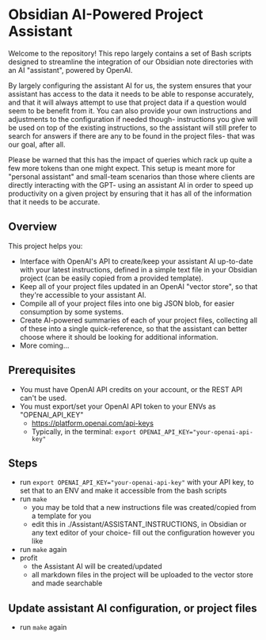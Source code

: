 # Obsidian AI-Powered Project Assistant

Welcome to the repository! This repo largely contains a set of Bash scripts designed to streamline the integration of our Obsidian note directories with an AI "assistant", powered by OpenAI.

By largely configuring the assistant AI for us, the system ensures that your assistant has access to the data it needs to be able to response accurately, and that it will always attempt to use that project data if a question would seem to be benefit from it. You can also provide your own instructions and adjustments to the configuration if needed though- instructions you give will be used on top of the existing instructions, so the assistant will still prefer to search for answers if there are any to be found in the project files- that was our goal, after all.

Please be warned that this has the impact of queries which rack up quite a few more tokens than one might expect. This setup is meant more for "personal assistant" and small-team scenarios than those where clients are directly interacting with the GPT- using an assistant AI in order to speed up productivity on a given project by ensuring that it has all of the information that it needs to be accurate.

## Overview

This project helps you:
- Interface with OpenAI's API to create/keep your assistant AI up-to-date with your latest instructions, defined in a simple text file in your Obsidian project (can be easily copied from a provided template).
- Keep all of your project files updated in an OpenAI "vector store", so that they're accessible to your assistant AI.
- Compile all of your project files into one big JSON blob, for easier consumption by some systems.
- Create AI-powered summaries of each of your project files, collecting all of these into a single quick-reference, so that the assistant can better choose where it should be looking for additional information.
- More coming...

## Prerequisites

- You must have OpenAI API credits on your account, or the REST API can't be used.
- You must export/set your OpenAI API token to your ENVs as "OPENAI_API_KEY"
  - https://platform.openai.com/api-keys
  - Typically, in the terminal: `export OPENAI_API_KEY="your-openai-api-key"`

## Steps

- run `export OPENAI_API_KEY="your-openai-api-key"` with your API key, to set that to an ENV and make it accessible from the bash scripts
- run `make`
  - you may be told that a new instructions file was created/copied from a template for you
  - edit this in ./Assistant/ASSISTANT_INSTRUCTIONS, in Obsidian or any text editor of your choice- fill out the configuration however you like
- run `make` again
- profit
  - the Assistant AI will be created/updated
  - all markdown files in the project will be uploaded to the vector store and made searchable

## Update assistant AI configuration, or project files
- run `make` again
